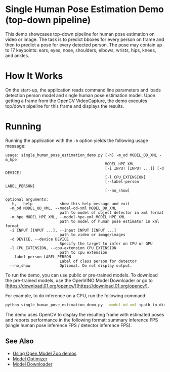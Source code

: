 # Single Human Pose Estimation Demo (top-down pipeline)

This demo showcases top-down pipeline for human pose estimation on video or image. The task is to predict bboxes for every person on frame and then to predict a pose for every detected person. The pose may contain up to 17 keypoints: ears, eyes, nose, shoulders, elbows, wrists, hips, knees, and ankles.

# How It Works

On the start-up, the application reads command line parameters and loads detection person model and single human pose estimation model. Upon getting a frame from the OpenCV VideoCapture, the demo executes top/down pipeline for this frame and displays the results.

# Running

Running the application with the `-h` option yields the following usage message:
```
usage: single_human_pose_estimation_demo.py [-h] -m_od MODEL_OD_XML -m_hpe
                                            MODEL_HPE_XML
                                            [-i INPUT [INPUT ...]] [-d DEVICE]
                                            [-l CPU_EXTENSION]
                                            [--label-person LABEL_PERSON]
                                            [--no_show]

optional arguments:
  -h, --help            show this help message and exit
  -m_od MODEL_OD_XML, --model-od-xml MODEL_OD_XML
                        path to model of object detector in xml format
  -m_hpe MODEL_HPE_XML, --model-hpe-xml MODEL_HPE_XML
                        path to model of human pose estimator in xml format
  -i INPUT [INPUT ...], --input INPUT [INPUT ...]
                        path to video or image/images
  -d DEVICE, --device DEVICE
                        Specify the target to infer on CPU or GPU
  -l CPU_EXTENSION, --cpu-extension CPU_EXTENSION
                        path to cpu extension
  --label-person LABEL_PERSON
                        Label of class person for detector
  --no_show             Optional. Do not display output.
```
To run the demo, you can use public or pre-trained models. To download the pre-trained models, use the OpenVINO Model Downloader or go to [https://download.01.org/opencv/](https://download.01.org/opencv/).

For example, to do inference on a CPU, run the following command:

```sh
python single_human_pose_estimation_demo.py --model-od-xml <path_to_dir__with_models>/mobilenet-ssd.xml --model-hpe-xml /home/inteladmin/single-human-pose-estimation-0001.xml --input <path_to_video>/back-passengers.avi --cpu_extension <path_to_lib>/libcpu_extension_avx2.so
```

The demo uses OpenCV to display the resulting frame with estimated poses and reports performance in the following format: summary inference FPS (single human pose inference FPS / detector inference FPS).

## See Also
* [Using Open Model Zoo demos](../../README.md)
* [Model Optimizer](https://docs.openvinotoolkit.org/latest/_docs_MO_DG_Deep_Learning_Model_Optimizer_DevGuide.html)
* [Model Downloader](../../../tools/downloader/README.md)
